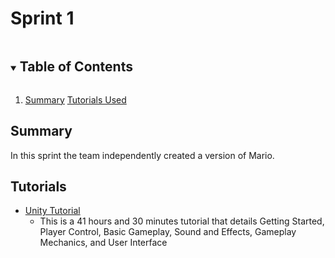 # Sprint 1

<!-- TABLE OF CONTENTS -->
<details open="open">
  <summary><h2 style="display: inline-block">Table of Contents</h2></summary>
  <ol>
    <li>
      <a href="#Summary">Summary</a>
      <a href="#Tutorials">Tutorials Used</a>
    </li>
  </ol>
</details>



<!-- SUMMARY -->
## Summary

In this sprint the team independently created a version of Mario.


<!-- TUTORIALS -->
## Tutorials

<ul>
  <li>
    <a href="https://learn.unity.com/course/create-with-code">
      Unity Tutorial
    </a>
    <ul>
      <li>This is a 41 hours and 30 minutes tutorial that details Getting Started, Player Control, Basic Gameplay, Sound and Effects, Gameplay Mechanics, and User Interface</li>
    </ul>
  </li>
</ul>
